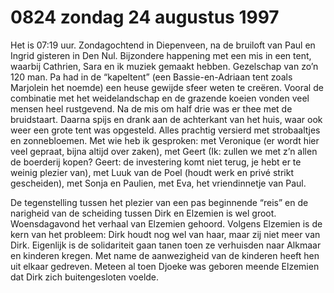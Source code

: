# 0824 zondag 24 augustus 1997
Het is 07:19 uur. Zondagochtend in Diepenveen, na de bruiloft van Paul en Ingrid gisteren in Den Nul. Bijzondere happening met een mis in een tent, waarbij Cathrien, Sara en ik muziek gemaakt hebben. Gezelschap van zo’n 120 man. Pa had in de “kapeltent” (een Bassie-en-Adriaan tent zoals Marjolein het noemde) een heuse gewijde sfeer weten te creëren. Vooral de combinatie met het weidelandschap en de grazende koeien vonden veel mensen heel rustgevend. Na de mis om half drie was er thee met de bruidstaart. Daarna spijs en drank aan de achterkant van het huis, waar ook weer een grote tent was opgesteld. Alles prachtig versierd met strobaaltjes en zonnebloemen. Met wie heb ik gesproken: met Veronique (er wordt hier veel gepraat, bijna altijd over zaken), met Geert (Ik: zullen we met z’n allen de boerderij kopen? Geert: de investering komt niet terug, je hebt er te weinig plezier van), met Luuk van de Poel (houdt werk en privé strikt gescheiden), met Sonja en Paulien, met Eva, het vriendinnetje van Paul.

De tegenstelling tussen het plezier van een pas beginnende “reis” en de narigheid van de scheiding tussen Dirk en Elzemien is wel groot. Woensdagavond het verhaal van Elzemien gehoord. Volgens Elzemien is de kern van het probleem: Dirk houdt nog wel van haar, maar zij niet meer van Dirk. Eigenlijk is de solidariteit gaan tanen toen ze verhuisden naar Alkmaar en kinderen kregen. Met name de aanwezigheid van de kinderen heeft hen uit elkaar gedreven. Meteen al toen Djoeke was geboren meende Elzemien dat Dirk zich buitengesloten voelde. 
